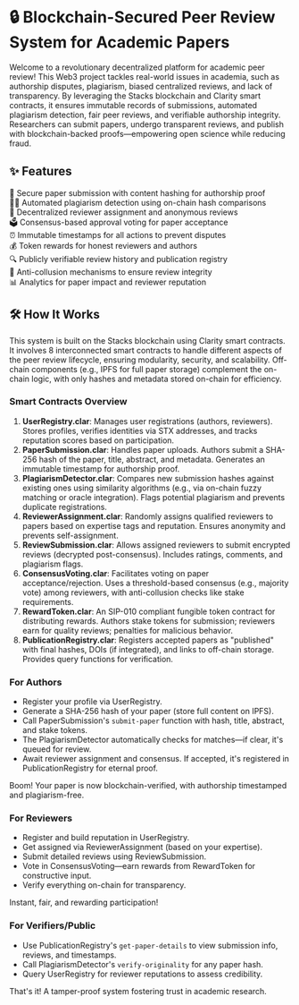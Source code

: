 # 🔒 Blockchain-Secured Peer Review System for Academic Papers

Welcome to a revolutionary decentralized platform for academic peer review! This Web3 project tackles real-world issues in academia, such as authorship disputes, plagiarism, biased centralized reviews, and lack of transparency. By leveraging the Stacks blockchain and Clarity smart contracts, it ensures immutable records of submissions, automated plagiarism detection, fair peer reviews, and verifiable authorship integrity. Researchers can submit papers, undergo transparent reviews, and publish with blockchain-backed proofs—empowering open science while reducing fraud.

## ✨ Features

📄 Secure paper submission with content hashing for authorship proof  
🕵️‍♂️ Automated plagiarism detection using on-chain hash comparisons  
👥 Decentralized reviewer assignment and anonymous reviews  
🗳️ Consensus-based approval voting for paper acceptance  
⏰ Immutable timestamps for all actions to prevent disputes  
💰 Token rewards for honest reviewers and authors  
🔍 Publicly verifiable review history and publication registry  
🚫 Anti-collusion mechanisms to ensure review integrity  
📊 Analytics for paper impact and reviewer reputation  

## 🛠 How It Works

This system is built on the Stacks blockchain using Clarity smart contracts. It involves 8 interconnected smart contracts to handle different aspects of the peer review lifecycle, ensuring modularity, security, and scalability. Off-chain components (e.g., IPFS for full paper storage) complement the on-chain logic, with only hashes and metadata stored on-chain for efficiency.

### Smart Contracts Overview
1. **UserRegistry.clar**: Manages user registrations (authors, reviewers). Stores profiles, verifies identities via STX addresses, and tracks reputation scores based on participation.
2. **PaperSubmission.clar**: Handles paper uploads. Authors submit a SHA-256 hash of the paper, title, abstract, and metadata. Generates an immutable timestamp for authorship proof.
3. **PlagiarismDetector.clar**: Compares new submission hashes against existing ones using similarity algorithms (e.g., via on-chain fuzzy matching or oracle integration). Flags potential plagiarism and prevents duplicate registrations.
4. **ReviewerAssignment.clar**: Randomly assigns qualified reviewers to papers based on expertise tags and reputation. Ensures anonymity and prevents self-assignment.
5. **ReviewSubmission.clar**: Allows assigned reviewers to submit encrypted reviews (decrypted post-consensus). Includes ratings, comments, and plagiarism flags.
6. **ConsensusVoting.clar**: Facilitates voting on paper acceptance/rejection. Uses a threshold-based consensus (e.g., majority vote) among reviewers, with anti-collusion checks like stake requirements.
7. **RewardToken.clar**: An SIP-010 compliant fungible token contract for distributing rewards. Authors stake tokens for submission; reviewers earn for quality reviews; penalties for malicious behavior.
8. **PublicationRegistry.clar**: Registers accepted papers as "published" with final hashes, DOIs (if integrated), and links to off-chain storage. Provides query functions for verification.

### For Authors
- Register your profile via UserRegistry.
- Generate a SHA-256 hash of your paper (store full content on IPFS).
- Call PaperSubmission's `submit-paper` function with hash, title, abstract, and stake tokens.
- The PlagiarismDetector automatically checks for matches—if clear, it's queued for review.
- Await reviewer assignment and consensus. If accepted, it's registered in PublicationRegistry for eternal proof.

Boom! Your paper is now blockchain-verified, with authorship timestamped and plagiarism-free.

### For Reviewers
- Register and build reputation in UserRegistry.
- Get assigned via ReviewerAssignment (based on your expertise).
- Submit detailed reviews using ReviewSubmission.
- Vote in ConsensusVoting—earn rewards from RewardToken for constructive input.
- Verify everything on-chain for transparency.

Instant, fair, and rewarding participation!

### For Verifiers/Public
- Use PublicationRegistry's `get-paper-details` to view submission info, reviews, and timestamps.
- Call PlagiarismDetector's `verify-originality` for any paper hash.
- Query UserRegistry for reviewer reputations to assess credibility.

That's it! A tamper-proof system fostering trust in academic research.